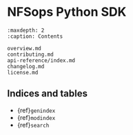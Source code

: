 # NFSops Python SDK

```{toctree}
:maxdepth: 2
:caption: Contents

overview.md
contributing.md
api-reference/index.md
changelog.md
license.md
```

## Indices and tables

* {ref}`genindex`
* {ref}`modindex`
* {ref}`search`
